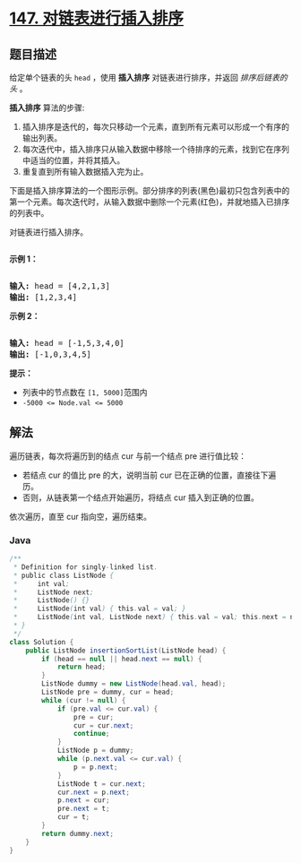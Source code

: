 # [147. 对链表进行插入排序](https://leetcode.cn/problems/insertion-sort-list)

## 题目描述

<p>给定单个链表的头<meta charset="UTF-8" />&nbsp;<code>head</code>&nbsp;，使用 <strong>插入排序</strong> 对链表进行排序，并返回&nbsp;<em>排序后链表的头</em>&nbsp;。</p>

<p><strong>插入排序</strong>&nbsp;算法的步骤:</p>

<ol>
	<li>插入排序是迭代的，每次只移动一个元素，直到所有元素可以形成一个有序的输出列表。</li>
	<li>每次迭代中，插入排序只从输入数据中移除一个待排序的元素，找到它在序列中适当的位置，并将其插入。</li>
	<li>重复直到所有输入数据插入完为止。</li>
</ol>

<p>下面是插入排序算法的一个图形示例。部分排序的列表(黑色)最初只包含列表中的第一个元素。每次迭代时，从输入数据中删除一个元素(红色)，并就地插入已排序的列表中。</p>

<p>对链表进行插入排序。</p>

<p><img alt="" src="https://fastly.jsdelivr.net/gh/doocs/leetcode@main/solution/0100-0199/0147.Insertion%20Sort%20List/images/Insertion-sort-example-300px.gif" /></p>

<p><strong>示例 1：</strong></p>

<p><img alt="" src="https://fastly.jsdelivr.net/gh/doocs/leetcode@main/solution/0100-0199/0147.Insertion%20Sort%20List/images/sort1linked-list.jpg" /></p>

<pre>
<strong>输入:</strong> head = [4,2,1,3]
<strong>输出:</strong> [1,2,3,4]</pre>

<p><strong>示例&nbsp;2：</strong></p>

<p><img alt="" src="https://fastly.jsdelivr.net/gh/doocs/leetcode@main/solution/0100-0199/0147.Insertion%20Sort%20List/images/sort2linked-list.jpg" /></p>

<pre>
<strong>输入:</strong> head = [-1,5,3,4,0]
<strong>输出:</strong> [-1,0,3,4,5]</pre>

<p><strong>提示：</strong></p>

<p><meta charset="UTF-8" /></p>

<ul>
	<li>列表中的节点数在&nbsp;<code>[1, 5000]</code>范围内</li>
	<li><code>-5000 &lt;= Node.val &lt;= 5000</code></li>
</ul>

## 解法

遍历链表，每次将遍历到的结点 cur 与前一个结点 pre 进行值比较：

-   若结点 cur 的值比 pre 的大，说明当前 cur 已在正确的位置，直接往下遍历。
-   否则，从链表第一个结点开始遍历，将结点 cur 插入到正确的位置。

依次遍历，直至 cur 指向空，遍历结束。

### **Java**

```java
/**
 * Definition for singly-linked list.
 * public class ListNode {
 *     int val;
 *     ListNode next;
 *     ListNode() {}
 *     ListNode(int val) { this.val = val; }
 *     ListNode(int val, ListNode next) { this.val = val; this.next = next; }
 * }
 */
class Solution {
    public ListNode insertionSortList(ListNode head) {
        if (head == null || head.next == null) {
            return head;
        }
        ListNode dummy = new ListNode(head.val, head);
        ListNode pre = dummy, cur = head;
        while (cur != null) {
            if (pre.val <= cur.val) {
                pre = cur;
                cur = cur.next;
                continue;
            }
            ListNode p = dummy;
            while (p.next.val <= cur.val) {
                p = p.next;
            }
            ListNode t = cur.next;
            cur.next = p.next;
            p.next = cur;
            pre.next = t;
            cur = t;
        }
        return dummy.next;
    }
}
```
